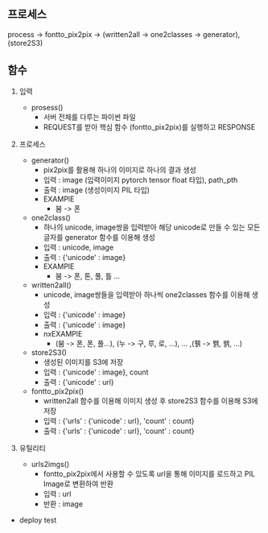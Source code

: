 프로세스
------------------------
process -> fontto_pix2pix -> (written2all -> one2classes -> generator), (store2S3)

함수
------------------------

1. 입력
    - prosess()
        -  서버 전체를 다루는 파이썬 파일
        -  REQUEST를 받아 핵심 함수 (fontto_pix2pix)를 실행하고 RESPONSE

2. 프로세스
    - generator()
        - pix2pix를 활용해 하나의 이미지로 하나의 결과 생성
        - 입력 : image (입력이미지 pytorch tensor float 타입), path_pth
        - 출력 : image (생성이미지 PIL 타입)
        - EXAMPlE
            - 붐 -> 폰
    - one2class()
        - 하나의 unicode, image쌍을 입력받아 해당 unicode로 만들 수 있는 모든 글자를 generator 함수를 이용해 생성
        - 입력 : unicode, image
        - 출력 : {'unicode' : image}
        - EXAMPlE
            - 붐 -> 폰, 톤, 풀, 틀 ...
    - written2all()
        - unicode, image쌍들을 입력받아 하나씩 one2classes 함수를 이용해 생성
        - 입력 : {'unicode' : image}
        - 출력 : {'unicode' : image}
        - nxEXAMPlE
            - (붐 -> 폰, 폰, 풀...), (누 -> 구, 루, 로, ...), ... ,(휅 -> 봵, 왥, ...)
    - store2S3()
        - 생성된 이미지를 S3에 저장
        - 입력 : {'unicode' : image}, count
        - 출력 : {'unicode' : url}
    - fontto_pix2pix()
        - written2all 함수를 이용해 이미지 생성 후 store2S3 함수를 이용해 S3에 저장
        - 입력 : {'urls' : {'unicode' : url}, 'count' : count}
        - 출력 : {'urls' : {'unicode' : url}, 'count' : count}

3. 유틸리티
    - urls2imgs()
        - fontto_pix2pix에서 사용할 수 있도록 url을 통해 이미지를 로드하고 PIL Image로 변환하여 반환
        - 입력 : url
        - 반환 : image

- deploy test
